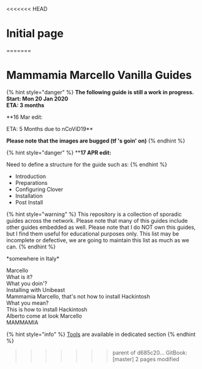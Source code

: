 <<<<<<< HEAD
# Initial page
=======
# Mammamia Marcello Vanilla Guides

{% hint style="danger" %}
**The following guide is still a work in progress.  
Start: Mon 20 Jan 2020  
ETA: 3 months**

\*\*16 Mar edit:

ETA: 5 Months due to nCoViD19\*\*

**Please note that the images are bugged \(tf 's goin' on\)**
{% endhint %}

{% hint style="danger" %}
\*\***17 APR edit:**

Need to define a structure for the guide such as:
{% endhint %}

* Introduction
* Preparations
* Configuring Clover
* Installation
* Post Install

{% hint style="warning" %}
This repository is a collection of sporadic guides across the network. Please note that many of this guides include other guides embedded as well. Please note that I do NOT own this guides, but I find them useful for educational purposes only. This list may be incomplete or defective, we are going to maintain this list as much as we can.
{% endhint %}

\*somewhere in Italy\*

Marcello  
What is it?  
What you doin'?  
Installing with Unibeast  
Mammamia Marcello, that's not how to install Hackintosh  
What you mean?  
This is how to install Hackintosh  
Alberto come at look Marcello  
MAMMAMIA

{% hint style="info" %}
[Tools]() are available in dedicated section
{% endhint %}
>>>>>>> parent of d685c20... GitBook: [master] 2 pages modified

